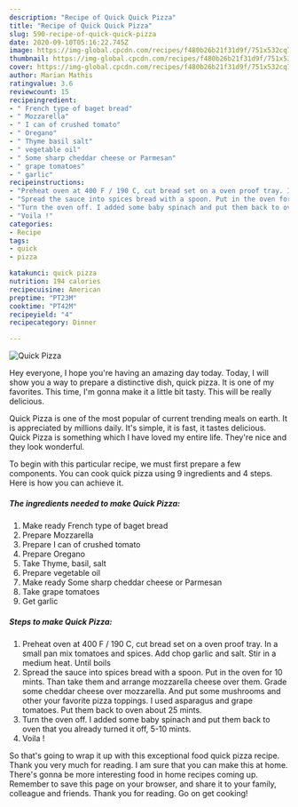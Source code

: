 ```yaml
---
description: "Recipe of Quick Quick Pizza"
title: "Recipe of Quick Quick Pizza"
slug: 590-recipe-of-quick-quick-pizza
date: 2020-09-10T05:16:22.745Z
image: https://img-global.cpcdn.com/recipes/f480b26b21f31d9f/751x532cq70/quick-pizza-recipe-main-photo.jpg
thumbnail: https://img-global.cpcdn.com/recipes/f480b26b21f31d9f/751x532cq70/quick-pizza-recipe-main-photo.jpg
cover: https://img-global.cpcdn.com/recipes/f480b26b21f31d9f/751x532cq70/quick-pizza-recipe-main-photo.jpg
author: Marian Mathis
ratingvalue: 3.6
reviewcount: 15
recipeingredient:
- " French type of baget bread"
- " Mozzarella"
- " I can of crushed tomato"
- " Oregano"
- " Thyme basil salt"
- " vegetable oil"
- " Some sharp cheddar cheese or Parmesan"
- " grape tomatoes"
- " garlic"
recipeinstructions:
- "Preheat oven at 400 F / 190 C, cut bread set on a oven proof tray. In a small pan mix tomatoes and spices. Add chop garlic and salt. Stir in a medium heat. Until boils"
- "Spread the sauce into spices bread with a spoon. Put in the oven for 10 mints. Than take them and arrange mozzarella cheese over them. Grade some cheddar cheese over mozzarella. And put some mushrooms and other your favorite pizza toppings. I used asparagus and grape tomatoes. Put them back to oven about 25 mints."
- "Turn the oven off. I added some baby spinach and put them back to oven that you already turned it off, 5-10 mints."
- "Voila !"
categories:
- Recipe
tags:
- quick
- pizza

katakunci: quick pizza 
nutrition: 194 calories
recipecuisine: American
preptime: "PT23M"
cooktime: "PT42M"
recipeyield: "4"
recipecategory: Dinner

---
```



![Quick Pizza](https://img-global.cpcdn.com/recipes/f480b26b21f31d9f/751x532cq70/quick-pizza-recipe-main-photo.jpg)

Hey everyone, I hope you're having an amazing day today. Today, I will show you a way to prepare a distinctive dish, quick pizza. It is one of my favorites. This time, I'm gonna make it a little bit tasty. This will be really delicious.

Quick Pizza is one of the most popular of current trending meals on earth. It is appreciated by millions daily. It's simple, it is fast, it tastes delicious. Quick Pizza is something which I have loved my entire life. They're nice and they look wonderful.




To begin with this particular recipe, we must first prepare a few components. You can cook quick pizza using 9 ingredients and 4 steps. Here is how you can achieve it.

<!--inarticleads1-->

##### The ingredients needed to make Quick Pizza:

1. Make ready  French type of baget bread
1. Prepare  Mozzarella
1. Prepare  I can of crushed tomato
1. Prepare  Oregano
1. Take  Thyme, basil, salt
1. Prepare  vegetable oil
1. Make ready  Some sharp cheddar cheese or Parmesan
1. Take  grape tomatoes
1. Get  garlic




<!--inarticleads2-->

##### Steps to make Quick Pizza:

1. Preheat oven at 400 F / 190 C, cut bread set on a oven proof tray. In a small pan mix tomatoes and spices. Add chop garlic and salt. Stir in a medium heat. Until boils
1. Spread the sauce into spices bread with a spoon. Put in the oven for 10 mints. Than take them and arrange mozzarella cheese over them. Grade some cheddar cheese over mozzarella. And put some mushrooms and other your favorite pizza toppings. I used asparagus and grape tomatoes. Put them back to oven about 25 mints.
1. Turn the oven off. I added some baby spinach and put them back to oven that you already turned it off, 5-10 mints.
1. Voila !




So that's going to wrap it up with this exceptional food quick pizza recipe. Thank you very much for reading. I am sure that you can make this at home. There's gonna be more interesting food in home recipes coming up. Remember to save this page on your browser, and share it to your family, colleague and friends. Thank you for reading. Go on get cooking!
